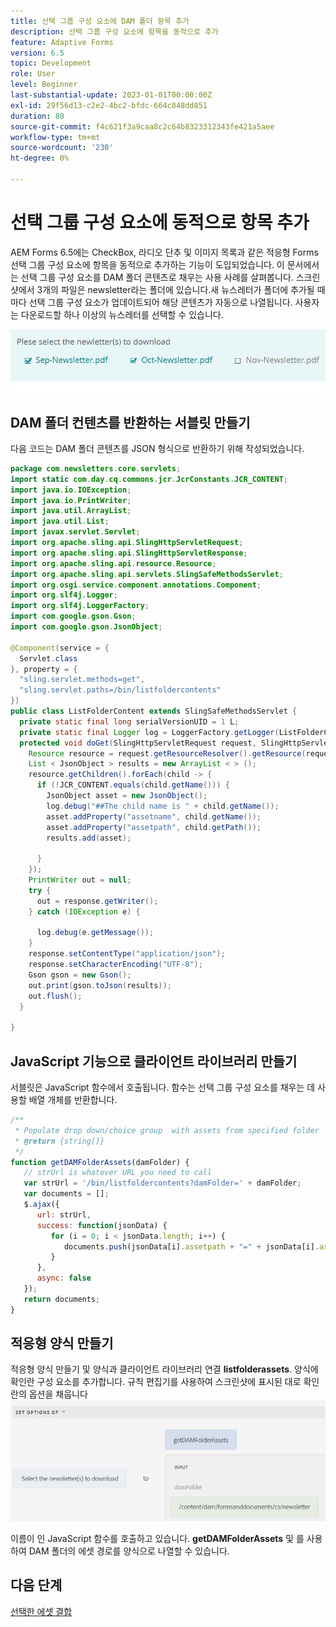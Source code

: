 ```yaml
---
title: 선택 그룹 구성 요소에 DAM 폴더 항목 추가
description: 선택 그룹 구성 요소에 항목을 동적으로 추가
feature: Adaptive Forms
version: 6.5
topic: Development
role: User
level: Beginner
last-substantial-update: 2023-01-01T00:00:00Z
exl-id: 29f56d13-c2e2-4bc2-bfdc-664c848dd851
duration: 80
source-git-commit: f4c621f3a9caa8c2c64b8323312343fe421a5aee
workflow-type: tm+mt
source-wordcount: '230'
ht-degree: 0%

---
```


# 선택 그룹 구성 요소에 동적으로 항목 추가

AEM Forms 6.5에는 CheckBox, 라디오 단추 및 이미지 목록과 같은 적응형 Forms 선택 그룹 구성 요소에 항목을 동적으로 추가하는 기능이 도입되었습니다. 이 문서에서는 선택 그룹 구성 요소를 DAM 폴더 콘텐츠로 채우는 사용 사례를 살펴봅니다. 스크린샷에서 3개의 파일은 newsletter라는 폴더에 있습니다.새 뉴스레터가 폴더에 추가될 때마다 선택 그룹 구성 요소가 업데이트되어 해당 콘텐츠가 자동으로 나열됩니다. 사용자는 다운로드할 하나 이상의 뉴스레터를 선택할 수 있습니다.

![규칙 편집기](assets/newsletters-download.png)

## DAM 폴더 컨텐츠를 반환하는 서블릿 만들기

다음 코드는 DAM 폴더 콘텐츠를 JSON 형식으로 반환하기 위해 작성되었습니다.

```java
package com.newsletters.core.servlets;
import static com.day.cq.commons.jcr.JcrConstants.JCR_CONTENT;
import java.io.IOException;
import java.io.PrintWriter;
import java.util.ArrayList;
import java.util.List;
import javax.servlet.Servlet;
import org.apache.sling.api.SlingHttpServletRequest;
import org.apache.sling.api.SlingHttpServletResponse;
import org.apache.sling.api.resource.Resource;
import org.apache.sling.api.servlets.SlingSafeMethodsServlet;
import org.osgi.service.component.annotations.Component;
import org.slf4j.Logger;
import org.slf4j.LoggerFactory;
import com.google.gson.Gson;
import com.google.gson.JsonObject;

@Component(service = {
  Servlet.class
}, property = {
  "sling.servlet.methods=get",
  "sling.servlet.paths=/bin/listfoldercontents"
})
public class ListFolderContent extends SlingSafeMethodsServlet {
  private static final long serialVersionUID = 1 L;
  private static final Logger log = LoggerFactory.getLogger(ListFolderContent.class);
  protected void doGet(SlingHttpServletRequest request, SlingHttpServletResponse response) {
    Resource resource = request.getResourceResolver().getResource(request.getParameter("damFolder"));
    List < JsonObject > results = new ArrayList < > ();
    resource.getChildren().forEach(child -> {
      if (!JCR_CONTENT.equals(child.getName())) {
        JsonObject asset = new JsonObject();
        log.debug("##The child name is " + child.getName());
        asset.addProperty("assetname", child.getName());
        asset.addProperty("assetpath", child.getPath());
        results.add(asset);

      }
    });
    PrintWriter out = null;
    try {
      out = response.getWriter();
    } catch (IOException e) {

      log.debug(e.getMessage());
    }
    response.setContentType("application/json");
    response.setCharacterEncoding("UTF-8");
    Gson gson = new Gson();
    out.print(gson.toJson(results));
    out.flush();
  }

}
```

## JavaScript 기능으로 클라이언트 라이브러리 만들기

서블릿은 JavaScript 함수에서 호출됩니다. 함수는 선택 그룹 구성 요소를 채우는 데 사용할 배열 개체를 반환합니다.

```javascript
/**
 * Populate drop down/choice group  with assets from specified folder
 * @return {string[]} 
 */
function getDAMFolderAssets(damFolder) {
   // strUrl is whatever URL you need to call
   var strUrl = '/bin/listfoldercontents?damFolder=' + damFolder;
   var documents = [];
   $.ajax({
      url: strUrl,
      success: function(jsonData) {
         for (i = 0; i < jsonData.length; i++) {
            documents.push(jsonData[i].assetpath + "=" + jsonData[i].assetname);
         }
      },
      async: false
   });
   return documents;
}
```

## 적응형 양식 만들기

적응형 양식 만들기 및 양식과 클라이언트 라이브러리 연결 **listfolderassets**. 양식에 확인란 구성 요소를 추가합니다. 규칙 편집기를 사용하여 스크린샷에 표시된 대로 확인란의 옵션을 채웁니다
![옵션 설정](assets/set-options-newsletter.png)

이름이 인 JavaScript 함수를 호출하고 있습니다. **getDAMFolderAssets** 및 를 사용하여 DAM 폴더의 에셋 경로를 양식으로 나열할 수 있습니다.

## 다음 단계

[선택한 에셋 결합](./assemble-selected-newsletters.md)
